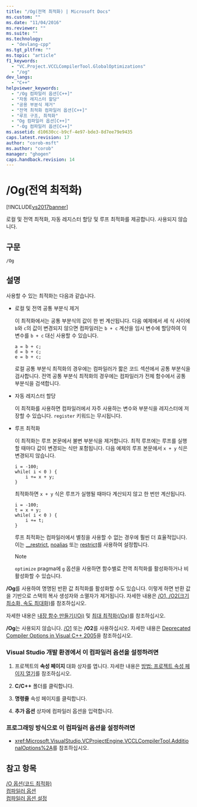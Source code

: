 ```yaml
---
title: "/Og(전역 최적화) | Microsoft Docs"
ms.custom: ""
ms.date: "11/04/2016"
ms.reviewer: ""
ms.suite: ""
ms.technology: 
  - "devlang-cpp"
ms.tgt_pltfrm: ""
ms.topic: "article"
f1_keywords: 
  - "VC.Project.VCCLCompilerTool.GlobalOptimizations"
  - "/og"
dev_langs: 
  - "C++"
helpviewer_keywords: 
  - "/Og 컴파일러 옵션[C++]"
  - "자동 레지스터 할당"
  - "공용 부분식 제거"
  - "전역 최적화 컴파일러 옵션[C++]"
  - "루프 구조, 최적화"
  - "Og 컴파일러 옵션[C++]"
  - "-Og 컴파일러 옵션[C++]"
ms.assetid: d10630cc-b9cf-4e97-bde3-8d7ee79e9435
caps.latest.revision: 17
author: "corob-msft"
ms.author: "corob"
manager: "ghogen"
caps.handback.revision: 14
---
```

# /Og(전역 최적화)
[!INCLUDE[vs2017banner](../../assembler/inline/includes/vs2017banner.md)]

로컬 및 전역 최적화, 자동 레지스터 할당 및 루프 최적화를 제공합니다.  사용되지 않습니다.  
  
## 구문  
  
```  
/Og  
```  
  
## 설명  
 사용할 수 있는 최적화는 다음과 같습니다.  
  
-   로컬 및 전역 공통 부분식 제거  
  
     이 최적화에서는 공통 부분식의 값이 한 번 계산됩니다.  다음 예제에서 세 식 사이에 `b`와 `c`의 값이 변경되지 않으면 컴파일러는 `b + c` 계산을 임시 변수에 할당하여 이 변수를 `b + c` 대신 사용할 수 있습니다.  
  
    ```  
    a = b + c;  
    d = b + c;  
    e = b + c;  
    ```  
  
     로컬 공통 부분식 최적화의 경우에는 컴파일러가 짧은 코드 섹션에서 공통 부분식을 검사합니다.  전역 공통 부분식 최적화의 경우에는 컴파일러가 전체 함수에서 공통 부분식을 검색합니다.  
  
-   자동 레지스터 할당  
  
     이 최적화를 사용하면 컴파일러에서 자주 사용하는 변수와 부분식을 레지스터에 저장할 수 있습니다. `register` 키워드는 무시됩니다.  
  
-   루프 최적화  
  
     이 최적화는 루프 본문에서 불변 부분식을 제거합니다.  최적 루프에는 루프를 실행할 때마다 값이 변경되는 식만 포함됩니다.  다음 예제의 루프 본문에서 `x + y` 식은 변경되지 않습니다.  
  
    ```  
    i = -100;  
    while( i < 0 ) {  
        i += x + y;  
    }  
    ```  
  
     최적화하면 `x + y` 식은 루프가 실행될 때마다 계산되지 않고 한 번만 계산됩니다.  
  
    ```  
    i = -100;  
    t = x + y;  
    while( i < 0 ) {  
        i += t;  
    }  
    ```  
  
     루프 최적화는 컴파일러에서 별칭을 사용할 수 없는 경우에 훨씬 더 효율적입니다. 이는 [\_\_restrict](../../cpp/extension-restrict.md), [noalias](../../cpp/noalias.md) 또는 [restrict](../../cpp/restrict.md)를 사용하여 설정합니다.  
  
    > [!NOTE]
    >  `optimize` pragma에 `g` 옵션을 사용하면 함수별로 전역 최적화를 활성화하거나 비활성화할 수 있습니다.  
  
 **\/Og**를 사용하여 명명된 반환 값 최적화를 활성화할 수도 있습니다. 이렇게 하면 반환 값을 기반으로 스택의 복사 생성자와 소멸자가 제거됩니다.  자세한 내용은 [\/O1, \/O2\(크기 최소화, 속도 최대화\)](../../build/reference/o1-o2-minimize-size-maximize-speed.md)를 참조하십시오.  
  
 자세한 내용은 [내장 함수 만들기\(\/Oi\)](../../build/reference/oi-generate-intrinsic-functions.md) 및 [최대 최적화\(\/Ox\)](../../build/reference/ox-full-optimization.md)를 참조하십시오.  
  
 **\/Og**는 사용되지 않습니다. [\/O1](../../build/reference/o1-o2-minimize-size-maximize-speed.md) 또는 **\/O2**를 사용하십시오.  자세한 내용은 [Deprecated Compiler Options in Visual C\+\+ 2005](http://msdn.microsoft.com/ko-kr/aa59fce3-50b8-4f66-9aeb-ce09a7a84cce)을 참조하십시오.  
  
### Visual Studio 개발 환경에서 이 컴파일러 옵션을 설정하려면  
  
1.  프로젝트의 **속성 페이지** 대화 상자를 엽니다.  자세한 내용은 [방법: 프로젝트 속성 페이지 열기](../../misc/how-to-open-project-property-pages.md)를 참조하십시오.  
  
2.  **C\/C\+\+** 폴더를 클릭합니다.  
  
3.  **명령줄** 속성 페이지를 클릭합니다.  
  
4.  **추가 옵션** 상자에 컴파일러 옵션을 입력합니다.  
  
### 프로그래밍 방식으로 이 컴파일러 옵션을 설정하려면  
  
-   <xref:Microsoft.VisualStudio.VCProjectEngine.VCCLCompilerTool.AdditionalOptions%2A>를 참조하십시오.  
  
## 참고 항목  
 [\/O 옵션\(코드 최적화\)](../../build/reference/o-options-optimize-code.md)   
 [컴파일러 옵션](../../build/reference/compiler-options.md)   
 [컴파일러 옵션 설정](../../build/reference/setting-compiler-options.md)